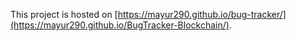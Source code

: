 This project is hosted on [https://mayur290.github.io/bug-tracker/](https://mayur290.github.io/BugTracker-Blockchain/).


